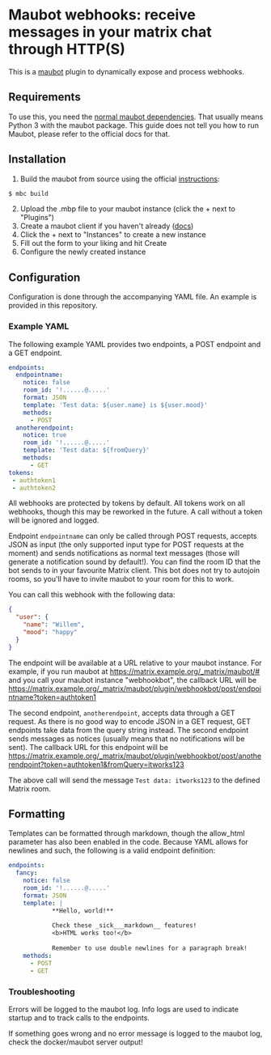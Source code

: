# Maubot webhooks: receive messages in your matrix chat through HTTP(S)

This is a [maubot](https://github.com/maubot/maubot) plugin to dynamically expose and process webhooks.

## Requirements
To use this, you need the [normal maubot dependencies](https://docs.mau.fi/maubot/). That usually means Python 3 with
the maubot package. This guide does not tell you how to run Maubot, please refer to the official docs for that.

## Installation
1. Build the maubot from source using the official [instructions](https://docs.mau.fi/maubot/usage/cli/build.html):
```bash
$ mbc build
```
2. Upload the .mbp file to your maubot instance (click the + next to "Plugins")
3. Create a maubot client if you haven't already ([docs](https://docs.mau.fi/maubot/usage/basic.html))
4. Click the + next to "Instances" to create a new instance
5. Fill out the form to your liking and hit Create
6. Configure the newly created instance

## Configuration
Configuration is done through the accompanying YAML file. An example is provided in this repository.

### Example YAML
The following example YAML provides two endpoints, a POST endpoint and a GET endpoint.
```yaml
endpoints:
  endpointname:
    notice: false
    room_id: '!......@.....'
    format: JSON
    template: 'Test data: ${user.name} is ${user.mood}'
    methods:
      - POST
  anotherendpoint:
    notice: true
    room_id: '!......@.....'
    template: 'Test data: ${fromQuery}'
    methods:
      - GET
tokens:
 - authtoken1
 - authtoken2
```

All webhooks are protected by tokens by default. All tokens work on all webhooks, though this may be reworked in the future.
A call without a token will be ignored and logged.

Endpoint `endpointname` can only be called through POST requests, accepts JSON as input (the only supported input type
for POST requests at the moment) and sends notifications as normal text messages (those will generate a notification
sound by default!). You can find the room ID that the bot sends to in your favourite Matrix client. This bot does not try
to autojoin rooms, so you'll have to invite maubot to your room for this to work.

You can call this webhook with the following data:
```json
{
  "user": {
    "name": "Willem",
    "mood": "happy"
  }
}
```

The endpoint will be available at a URL relative to your maubot instance. For example, if you run maubot at
https://matrix.example.org/_matrix/maubot/# and you call your maubot instance "webhookbot", the callback URL will be
https://matrix.example.org/_matrix/maubot/plugin/webhookbot/post/endpointname?token=authtoken1

The second endpoint, `anotherendpoint`, accepts data through a GET request. As there is no good way to encode JSON in a
GET request, GET endpoints take data from the query string instead. The second endpoint sends messages as notices (usually
means that no notifications will be sent). The callback URL for this endpoint will be https://matrix.example.org/_matrix/maubot/plugin/webhookbot/post/anotherendpoint?token=authtoken1&fromQuery=itworks123

The above call will send the message `Test data: itworks123` to the defined Matrix room.

## Formatting
Templates can be formatted through markdown, though the allow_html parameter has also been enabled in the code. Because
YAML allows for newlines and such, the following is a valid endpoint definition:

```yaml
endpoints:
  fancy:
    notice: false
    room_id: '!......@.....'
    format: JSON
    template: |
            **Hello, world!**
            
            Check these _sick___markdown__ features!
            <b>HTML works too!</b>
            
            Remember to use double newlines for a paragraph break!
    methods:
      - POST
      - GET
```

### Troubleshooting
Errors will be logged to the maubot log. Info logs are used to indicate startup and to track calls to the endpoints.

If something goes wrong and no error message is logged to the maubot log, check the docker/maubot server output!